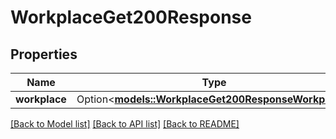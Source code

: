 # WorkplaceGet200Response

## Properties

Name | Type | Description | Notes
------------ | ------------- | ------------- | -------------
**workplace** | Option<[**models::WorkplaceGet200ResponseWorkplace**](workplace_get_200_response_workplace.md)> |  | [optional]

[[Back to Model list]](../README.md#documentation-for-models) [[Back to API list]](../README.md#documentation-for-api-endpoints) [[Back to README]](../README.md)



